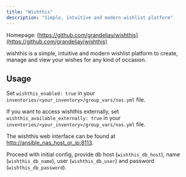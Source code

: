 ```yaml
---
title: "Wishthis"
description: "Simple, intuitive and modern wishlist platform"
---
```


Homepage: [https://github.com/grandeljay/wishthis](https://github.com/grandeljay/wishthis)

wishthis is a simple, intuitive and modern wishlist platform to create, manage and view your wishes for any kind of occasion.

## Usage

Set `wishthis_enabled: true` in your `inventories/<your_inventory>/group_vars/nas.yml` file.

If you want to access wishthis externally, set `wishthis_available_externally: true` in your `inventories/<your_inventory>/group_vars/nas.yml` file.

The wishthis web interface can be found at [http://ansible_nas_host_or_ip:8113](http://ansible_nas_host_or_ip:8113).

Proceed with initial config, provide db host (`wishthis_db_host`), name (`wishthis_db_name`), user (`wishthis_db_user`) and password (`wishthis_db_password`).
